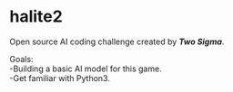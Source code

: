 # halite2
Open source AI coding challenge created by ***Two Sigma***.  
  
Goals:  
-Building a basic AI model for this game.  
-Get familiar with Python3. 
